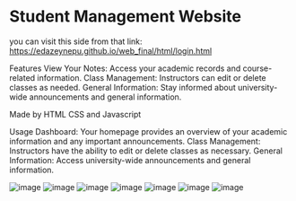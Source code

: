
<h1>Student Management Website</h1>

you can visit this side from that link: https://edazeynepu.github.io/web_final/html/login.html

Features
View Your Notes: Access your academic records and course-related information.
Class Management: Instructors can edit or delete classes as needed.
General Information: Stay informed about university-wide announcements and general information.

Made by HTML CSS and Javascript 

Usage
Dashboard: Your homepage provides an overview of your academic information and any important announcements.
Class Management: Instructors have the ability to edit or delete classes as necessary.
General Information: Access university-wide announcements and general information.


![image](https://github.com/EdaZeynepU/web_final/assets/72568009/53ec966b-d6bf-4b28-b9ec-ea335a5258a4)
![image](https://github.com/EdaZeynepU/web_final/assets/72568009/f88e4799-af8e-4430-9dec-07fa6bf3bb9a)
![image](https://github.com/EdaZeynepU/web_final/assets/72568009/510b7c09-09ae-41d8-8c9b-740944600337)
![image](https://github.com/EdaZeynepU/web_final/assets/72568009/1c81948d-27d7-4052-9c11-17eb8ca32c07)
![image](https://github.com/EdaZeynepU/web_final/assets/72568009/9bbfcac2-6ba9-4c88-9cd5-c4a6e2562531)
![image](https://github.com/EdaZeynepU/web_final/assets/72568009/10cc4fb8-b5d5-44cc-8a56-d1368c192e7f)
![image](https://github.com/EdaZeynepU/web_final/assets/72568009/113439ee-24fa-4311-9671-35a623da8166)
